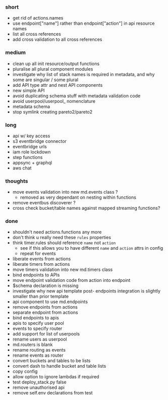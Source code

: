 ### short

- get rid of actions.names
- use endpoint["name"] rather than endpoint["action"] in api resource names
- list all cross references 
- add cross validation to all cross references

### medium

- clean up all init resource/output functions 
- pluralise all plural component modules
- investigate why list of stack names is required in metadata, and why some are singular / some plural
- add API type attr and nest API components 
- new simple API 
- avoid duplicating schema stuff with metadata validation code 
- avoid userpool/userpool_ nomenclature
- metadata schema
- stop symlink creating pareto2/pareto2

### long

- api w/ key access
- s3 eventbridge connector
- eventbridge urls
- iam role lockdown
- step functions
- appsync + graphql
- aws chat

### thoughts

- move events validation into new md.events class ?
  - removed as very dependant on nesting within functions
- remove eventbus discoverer ?
- cross check bucket/table names against mapped streaming functions?

### done

- shouldn't need actions.functions any more
- don't think u really need these `rules` properties
- think timer.rules should reference `name` not `action`
  - see if this allows you to have different `name` and `action` attrs in config
  - repeat for events
- liberate events from actions
- liberate timers from actions
- move timers validation into new md.timers class
- bind endpoints to APIs 
- move endpoint validation code from action into endpoint
- $schema declaration is missing
- investigate why new api template post- endpoints integration is slightly smaller than prior template
- api component to use md.endpoints
- remove endpoints from actions
- separate endpoint from actions
- bind endpoints to apis
- apis to specify user pool
- events to specify router
- add support for list of userpools
- rename users as userpool
- md.routers is blank
- rename routing as events
- rename events as router
- convert buckets and tables to be lists
- convert dash to handle bucket and table lists
- copy config
- allow option to ignore lambdas if required
- test deploy_stack.py false
- remove unauthorised api
- remove self.env declarations from test

